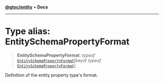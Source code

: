 [**@gtsc/entity**](../overview.md) • **Docs**

***

# Type alias: EntitySchemaPropertyFormat

> **EntitySchemaPropertyFormat**: *typeof* [`EntitySchemaPropertyFormat`](../variables/EntitySchemaPropertyFormat.md)\[keyof *typeof* [`EntitySchemaPropertyFormat`](../variables/EntitySchemaPropertyFormat.md)\]

Definition of the entity property type's format.
